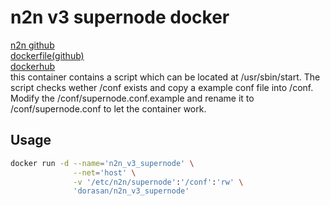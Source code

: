 # n2n v3 supernode docker  
[n2n github](https://github.com/ntop/n2n)  
[dockerfile(github)](https://github.com/fnMrRice/Dockerfiles/tree/master/n2n_v3_supernode)  
[dockerhub](https://hub.docker.com/r/dorasan/n2n_v3_supernode)  
this container contains a script which can be located at /usr/sbin/start. The script checks wether /conf exists and copy a example conf file into /conf. 
Modify the /conf/supernode.conf.example and rename it to /conf/supernode.conf to let the container work.   

## Usage
```bash
docker run -d --name='n2n_v3_supernode' \
              --net='host' \
              -v '/etc/n2n/supernode':'/conf':'rw' \
              'dorasan/n2n_v3_supernode'
```
